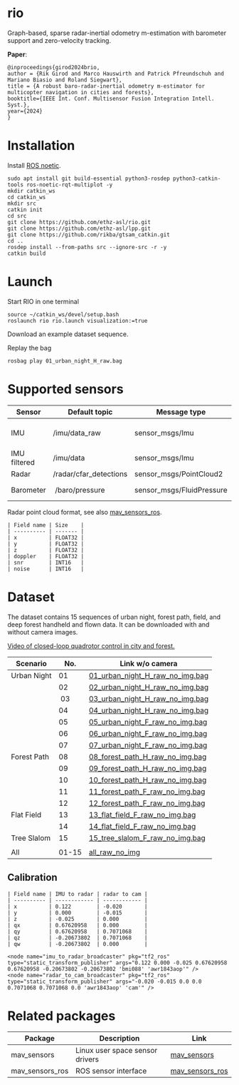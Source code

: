 # rio
Graph-based, sparse radar-inertial odometry m-estimation with barometer support and zero-velocity tracking.

**Paper**: 
```
@inproceedings{girod2024brio,
author = {Rik Girod and Marco Hauswirth and Patrick Pfreundschuh and Mariano Biasio and Roland Siegwart},
title = {A robust baro-radar-inertial odometry m-estimator for multicopter navigation in cities and forests},
booktitle={IEEE Int. Conf. Multisensor Fusion Integration Intell. Syst.},
year={2024}
}
```

# Installation
Install [ROS noetic](https://wiki.ros.org/noetic/Installation/Ubuntu).
```
sudo apt install git build-essential python3-rosdep python3-catkin-tools ros-noetic-rqt-multiplot -y
mkdir catkin_ws
cd catkin_ws
mkdir src
catkin init
cd src
git clone https://github.com/ethz-asl/rio.git
git clone https://github.com/ethz-asl/lpp.git
git clone https://github.com/rikba/gtsam_catkin.git
cd ..
rosdep install --from-paths src --ignore-src -r -y
catkin build
```

# Launch
Start RIO in one terminal
```
source ~/catkin_ws/devel/setup.bash
roslaunch rio rio.launch visualization:=true
```

Download an example dataset sequence.

Replay the bag
```
rosbag play 01_urban_night_H_raw.bag
```

# Supported sensors
| Sensor       | Default topic          | Message type              | Required | Note                              |
| ------------ | ---------------------- | ------------------------- | -------- | --------------------------------- |
| IMU          | /imu/data_raw          | sensor_msgs/Imu           | Yes      | Calibrate gyro turn-on-bias!      |
| IMU filtered | /imu/data              | sensor_msgs/Imu           | Yes      | for initialization                |
| Radar        | /radar/cfar_detections | sensor_msgs/PointCloud2   | Yes      |                                   |
| Barometer    | /baro/pressure         | sensor_msgs/FluidPressure | No       | Activate in [cfg](./cfg/rio.yaml) |

Radar point cloud format, see also [mav_sensors_ros](https://github.com/ethz-asl/mav_sensors_ros/blob/main/src/radar.cpp#L146-L236).
```
| Field name | Size    |
| ---------- | ------- |
| x          | FLOAT32 |
| y          | FLOAT32 |
| z          | FLOAT32 |
| doppler    | FLOAT32 |
| snr        | INT16   |
| noise      | INT16   |
```

# Dataset
The dataset contains 15 sequences of urban night, forest path, field, and deep forest handheld and flown data. It can be downloaded with and without camera images.

[Video of closed-loop quadrotor control in city and forest.](https://github.com/ethz-asl/rio/assets/11293852/7bc95fa8-6fa1-4172-ad63-5ae1d3a38d58)

| Scenario    | No. | Link w/o camera |
| ----------- | --- | --------------- |
| Urban Night | 01  | [01_urban_night_H_raw_no_img.bag](https://filesender.switch.ch/filesender2/download.php?token=5a7fd8a6-a924-4065-a30e-052005ed5715&files_ids=689055) |
|             | 02  | [02_urban_night_H_raw_no_img.bag](https://filesender.switch.ch/filesender2/download.php?token=5a7fd8a6-a924-4065-a30e-052005ed5715&files_ids=689056) |
|             | 03  | [03_urban_night_H_raw_no_img.bag](https://filesender.switch.ch/filesender2/download.php?token=5a7fd8a6-a924-4065-a30e-052005ed5715&files_ids=689057) |
|             | 04  | [04_urban_night_H_raw_no_img.bag](https://filesender.switch.ch/filesender2/download.php?token=5a7fd8a6-a924-4065-a30e-052005ed5715&files_ids=689058) |
|             | 05  | [05_urban_night_F_raw_no_img.bag](https://filesender.switch.ch/filesender2/download.php?token=5a7fd8a6-a924-4065-a30e-052005ed5715&files_ids=689059) |
|             | 06  | [06_urban_night_F_raw_no_img.bag](https://filesender.switch.ch/filesender2/download.php?token=5a7fd8a6-a924-4065-a30e-052005ed5715&files_ids=689060) |
|             | 07  | [07_urban_night_F_raw_no_img.bag](https://filesender.switch.ch/filesender2/download.php?token=5a7fd8a6-a924-4065-a30e-052005ed5715&files_ids=689061) |
| Forest Path | 08  | [08_forest_path_H_raw_no_img.bag](https://filesender.switch.ch/filesender2/download.php?token=5a7fd8a6-a924-4065-a30e-052005ed5715&files_ids=689062) |
|             | 09  | [09_forest_path_H_raw_no_img.bag](https://filesender.switch.ch/filesender2/download.php?token=5a7fd8a6-a924-4065-a30e-052005ed5715&files_ids=689063) |
|             | 10  | [10_forest_path_H_raw_no_img.bag](https://filesender.switch.ch/filesender2/download.php?token=5a7fd8a6-a924-4065-a30e-052005ed5715&files_ids=689064) |
|             | 11  | [11_forest_path_F_raw_no_img.bag](https://filesender.switch.ch/filesender2/download.php?token=5a7fd8a6-a924-4065-a30e-052005ed5715&files_ids=689065) |
|             | 12  | [12_forest_path_F_raw_no_img.bag](https://filesender.switch.ch/filesender2/download.php?token=5a7fd8a6-a924-4065-a30e-052005ed5715&files_ids=689066) |
| Flat Field  | 13  | [13_flat_field_F_raw_no_img.bag](https://filesender.switch.ch/filesender2/download.php?token=5a7fd8a6-a924-4065-a30e-052005ed5715&files_ids=689067) |
|             | 14  | [14_flat_field_F_raw_no_img.bag](https://filesender.switch.ch/filesender2/download.php?token=5a7fd8a6-a924-4065-a30e-052005ed5715&files_ids=689068) |
| Tree Slalom | 15  | [15_tree_slalom_F_raw_no_img.bag](https://filesender.switch.ch/filesender2/download.php?token=5a7fd8a6-a924-4065-a30e-052005ed5715&files_ids=689069) | 
|  |  |   | 
| All         | 01-15 | [all_raw_no_img](https://filesender.switch.ch/filesender2/?s=download&token=5a7fd8a6-a924-4065-a30e-052005ed5715)  |  

## Calibration
```
| Field name | IMU to radar | radar to cam |
| ---------- | ------------ | ------------ |
| x          | 0.122        | -0.020       |
| y          | 0.000        | -0.015       |
| z          | -0.025       | 0.000        |
| qx         | 0.67620958   | 0.000        |
| qy         | 0.67620958   | 0.7071068    |
| qz         | -0.20673802  | 0.7071068    |
| qw         | -0.20673802  | 0.000        |
```

```
<node name="imu_to_radar_broadcaster" pkg="tf2_ros" type="static_transform_publisher" args="0.122 0.000 -0.025 0.67620958 0.67620958 -0.20673802 -0.20673802 'bmi088' 'awr1843aop'" />
<node name="radar_to_cam_broadcaster" pkg="tf2_ros" type="static_transform_publisher" args="-0.020 -0.015 0.0 0.0 0.7071068 0.7071068 0.0 'awr1843aop' 'cam'" />
```

# Related packages

| Package         | Description                     | Link                                                           |
| --------------- | ------------------------------- | -------------------------------------------------------------- |
| mav_sensors     | Linux user space sensor drivers | [mav_sensors](https://github.com/ethz-asl/mav_sensors)         |
| mav_sensors_ros | ROS sensor interface            | [mav_sensors_ros](https://github.com/ethz-asl/mav_sensors_ros) |

